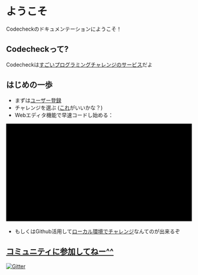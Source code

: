 # ようこそ
Codecheckのドキュメンテーションにようこそ！

## Codecheckって?

Codecheckは[すごいプログラミングチャレンジのサービス](https://app.code-check.io/openchallenges)だよ

## はじめの一歩

* まずは[ユーザー登録](https://app.code-check.io/auth/signup)
* チャレンジを選ぶ ([これ](https://app.code-check.io/orgs/codecheck_official/challenges/110)がいいかな？)
* Webエディタ機能で早速コードし始める：

![start_challenge_web_editor](images/start_challenge_web_editor.gif)

* もしくはGithub活用して[ローカル環境でチャレンジ](guide_github.md)なんてのが出来るぞ

## [コミュニティに参加してねー^^](https://gitter.im/code-check/code-check)

[![Gitter](https://badges.gitter.im/code-check/code-check.svg)](https://gitter.im/code-check/docs?utm_source=badge&utm_medium=badge&utm_campaign=pr-badge)
